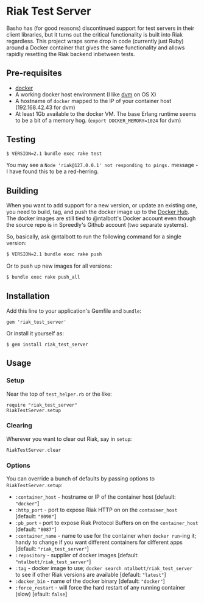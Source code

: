 # Riak Test Server

Basho has (for good reasons) discontinued support for test servers in their
client libraries, but it turns out the critical functionality is built into Riak
regardless. This project wraps some drop in code (currently just Ruby) around a
Docker container that gives the same functionality and allows rapidly resetting
the Riak backend inbetween tests.

## Pre-requisites

* [docker](https://docs.docker.com/installation/)
* A working docker host environment (I like [dvm](https://github.com/fnichol/dvm) on OS X)
* A hostname of `docker` mapped to the IP of your container host (192.168.42.43 for dvm)
* At least 1Gb available to the docker VM. The base Erlang runtime seems to be a bit of a memory hog. (`export DOCKER_MEMORY=1024` for dvm)

## Testing

```bash
$ VERSION=2.1 bundle exec rake test
```

You may see a `Node 'riak@127.0.0.1' not responding to pings.` message - I have found this to be a red-herring.

## Building

When you want to add support for a new version, or update an existing one, you need to build, tag, and push the docker image up to the [Docker Hub](https://hub.docker.com/r/ntalbott/riak_test_server/). The docker images are still tied to @ntalbott's Docker account even though the source repo is in Spreedly's Github account (two separate systems).

So, basically, ask @ntalbott to run the following command for a single version:

```bash
$ VERSION=2.1 bundle exec rake push
```

Or to push up new images for all versions:

```bash
$ bundle exec rake push_all
```


## Installation

Add this line to your application's Gemfile and `bundle`:

    gem 'riak_test_server'

Or install it yourself as:

    $ gem install riak_test_server

## Usage

### Setup

Near the top of `test_helper.rb` or the like:

```
require "riak_test_server"
RiakTestServer.setup
```

### Clearing

Wherever you want to clear out Riak, say in `setup`:

```
RiakTestServer.clear
```

### Options

You can override a bunch of defaults by passing options to `RiakTestServer.setup`:

* `:container_host` - hostname or IP of the container host [default: `"docker"`]
* `:http_port` - port to expose Riak HTTP on on the `container_host` [default: `"8098"`]
* `:pb_port` - port to expose Riak Protocol Buffers on on the `container_host` [default: `"8087"`]
* `:container_name` - name to use for the container when `docker run`-ing it; handy to change if you want different containers for different apps [default: `"riak_test_server"`]
* `:repository` - supplier of docker images [default: `"ntalbott/riak_test_server"`]
* `:tag` - docker image to use; `docker search ntalbott/riak_test_server` to see if other Riak versions are available [default: `"latest"`]
* `:docker_bin` - name of the docker binary [default: `"docker"`]
* `:force_restart` - will force the hard restart of any running container (slow) [efault: `false`]

